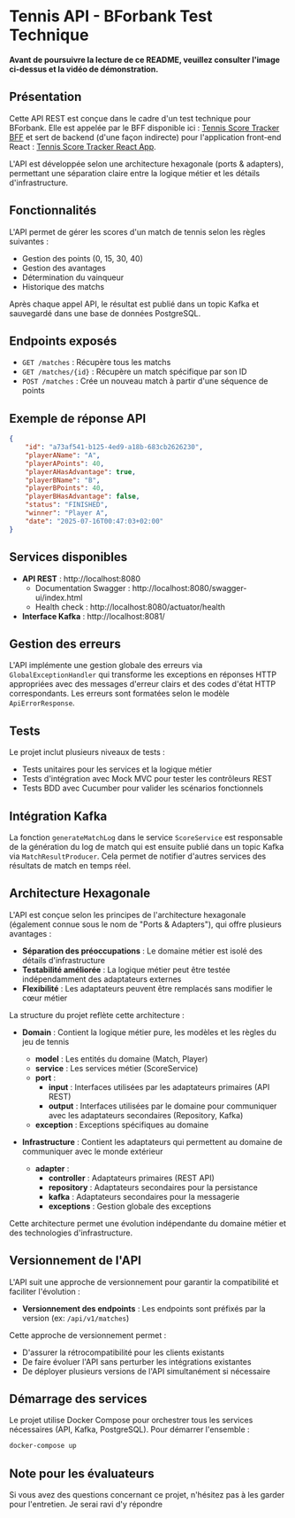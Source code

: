 # Tennis API - BForbank Test Technique


**Avant de poursuivre la lecture de ce README, veuillez consulter l'image ci-dessus et la vidéo de démonstration.**

## Présentation

Cette API REST est conçue dans le cadre d'un test technique pour BForbank. Elle est appelée par le BFF disponible ici : [Tennis Score Tracker BFF](https://github.com/nakigami/tennis-score-tracker-bff) et sert de backend (d'une façon indirecte) pour l'application front-end React : [Tennis Score Tracker React App](https://github.com/nakigami/tennis-score-tracker-react-app/).

L'API est développée selon une architecture hexagonale (ports & adapters), permettant une séparation claire entre la logique métier et les détails d'infrastructure.

## Fonctionnalités

L'API permet de gérer les scores d'un match de tennis selon les règles suivantes :
- Gestion des points (0, 15, 30, 40)
- Gestion des avantages
- Détermination du vainqueur
- Historique des matchs

Après chaque appel API, le résultat est publié dans un topic Kafka et sauvegardé dans une base de données PostgreSQL.

## Endpoints exposés

- `GET /matches` : Récupère tous les matchs
- `GET /matches/{id}` : Récupère un match spécifique par son ID
- `POST /matches` : Crée un nouveau match à partir d'une séquence de points

## Exemple de réponse API

```json
{
    "id": "a73af541-b125-4ed9-a18b-683cb2626230",
    "playerAName": "A",
    "playerAPoints": 40,
    "playerAHasAdvantage": true,
    "playerBName": "B",
    "playerBPoints": 40,
    "playerBHasAdvantage": false,
    "status": "FINISHED",
    "winner": "Player A",
    "date": "2025-07-16T00:47:03+02:00"
}
```

## Services disponibles

- **API REST** : http://localhost:8080
  - Documentation Swagger : http://localhost:8080/swagger-ui/index.html
  - Health check : http://localhost:8080/actuator/health
- **Interface Kafka** : http://localhost:8081/

## Gestion des erreurs

L'API implémente une gestion globale des erreurs via `GlobalExceptionHandler` qui transforme les exceptions en réponses HTTP appropriées avec des messages d'erreur clairs et des codes d'état HTTP correspondants. Les erreurs sont formatées selon le modèle `ApiErrorResponse`.

## Tests

Le projet inclut plusieurs niveaux de tests :
- Tests unitaires pour les services et la logique métier
- Tests d'intégration avec Mock MVC pour tester les contrôleurs REST
- Tests BDD avec Cucumber pour valider les scénarios fonctionnels

## Intégration Kafka

La fonction `generateMatchLog` dans le service `ScoreService` est responsable de la génération du log de match qui est ensuite publié dans un topic Kafka via `MatchResultProducer`. Cela permet de notifier d'autres services des résultats de match en temps réel.

## Architecture Hexagonale

L'API est conçue selon les principes de l'architecture hexagonale (également connue sous le nom de "Ports & Adapters"), qui offre plusieurs avantages :

- **Séparation des préoccupations** : Le domaine métier est isolé des détails d'infrastructure
- **Testabilité améliorée** : La logique métier peut être testée indépendamment des adaptateurs externes
- **Flexibilité** : Les adaptateurs peuvent être remplacés sans modifier le cœur métier

La structure du projet reflète cette architecture :

- **Domain** : Contient la logique métier pure, les modèles et les règles du jeu de tennis
  - **model** : Les entités du domaine (Match, Player)
  - **service** : Les services métier (ScoreService)
  - **port** :
    - **input** : Interfaces utilisées par les adaptateurs primaires (API REST)
    - **output** : Interfaces utilisées par le domaine pour communiquer avec les adaptateurs secondaires (Repository, Kafka)
  - **exception** : Exceptions spécifiques au domaine

- **Infrastructure** : Contient les adaptateurs qui permettent au domaine de communiquer avec le monde extérieur
  - **adapter** :
    - **controller** : Adaptateurs primaires (REST API)
    - **repository** : Adaptateurs secondaires pour la persistance
    - **kafka** : Adaptateurs secondaires pour la messagerie
    - **exceptions** : Gestion globale des exceptions

Cette architecture permet une évolution indépendante du domaine métier et des technologies d'infrastructure.

## Versionnement de l'API

L'API suit une approche de versionnement pour garantir la compatibilité et faciliter l'évolution :

- **Versionnement des endpoints** : Les endpoints sont préfixés par la version (ex: `/api/v1/matches`)

Cette approche de versionnement permet :
- D'assurer la rétrocompatibilité pour les clients existants
- De faire évoluer l'API sans perturber les intégrations existantes
- De déployer plusieurs versions de l'API simultanément si nécessaire

## Démarrage des services

Le projet utilise Docker Compose pour orchestrer tous les services nécessaires (API, Kafka, PostgreSQL). Pour démarrer l'ensemble :

```bash
docker-compose up
```

## Note pour les évaluateurs

Si vous avez des questions concernant ce projet, n'hésitez pas à les garder pour l'entretien. Je serai ravi d'y répondre
